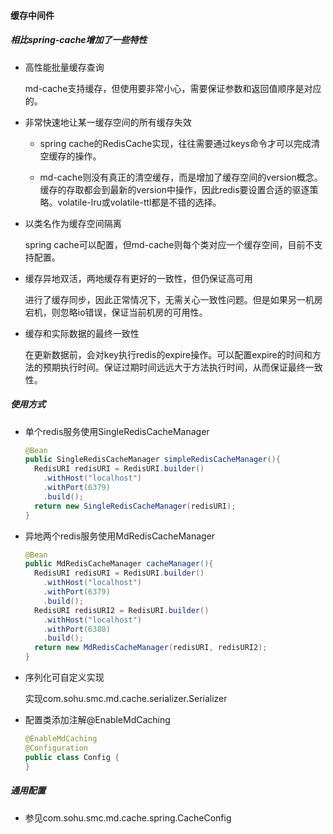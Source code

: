 #### 缓存中间件

##### 相比spring-cache增加了一些特性

* 高性能批量缓存查询

    md-cache支持缓存，但使用要非常小心，需要保证参数和返回值顺序是对应的。

* 非常快速地让某一缓存空间的所有缓存失效

  * spring cache的RedisCache实现，往往需要通过keys命令才可以完成清空缓存的操作。

  * md-cache则没有真正的清空缓存，而是增加了缓存空间的version概念。缓存的存取都会到最新的version中操作，因此redis要设置合适的驱逐策略。volatile-lru或volatile-ttl都是不错的选择。

* 以类名作为缓存空间隔离

    spring cache可以配置，但md-cache则每个类对应一个缓存空间，目前不支持配置。

* 缓存异地双活，两地缓存有更好的一致性，但仍保证高可用

    进行了缓存同步，因此正常情况下，无需关心一致性问题。但是如果另一机房宕机，则忽略io错误，保证当前机房的可用性。

* 缓存和实际数据的最终一致性

    在更新数据前，会对key执行redis的expire操作。可以配置expire的时间和方法的预期执行时间。保证过期时间远远大于方法执行时间，从而保证最终一致性。

  

##### 使用方式

* 单个redis服务使用SingleRedisCacheManager

  ```java
  @Bean
  public SingleRedisCacheManager simpleRedisCacheManager(){
    RedisURI redisURI = RedisURI.builder()
      .withHost("localhost")
      .withPort(6379)
      .build();
  	return new SingleRedisCacheManager(redisURI);
  }
  ```

* 异地两个redis服务使用MdRedisCacheManager

  ```java
  @Bean
  public MdRedisCacheManager cacheManager(){
    RedisURI redisURI = RedisURI.builder()
      .withHost("localhost")
      .withPort(6379)
      .build();
    RedisURI redisURI2 = RedisURI.builder()
      .withHost("localhost")
      .withPort(6380)
      .build();
    return new MdRedisCacheManager(redisURI, redisURI2);
  }
  ```

* 序列化可自定义实现

  实现com.sohu.smc.md.cache.serializer.Serializer

* 配置类添加注解@EnableMdCaching

  ```java
  @EnableMdCaching
  @Configuration
  public class Config {
  }
  ```

##### 通用配置

* 参见com.sohu.smc.md.cache.spring.CacheConfig

